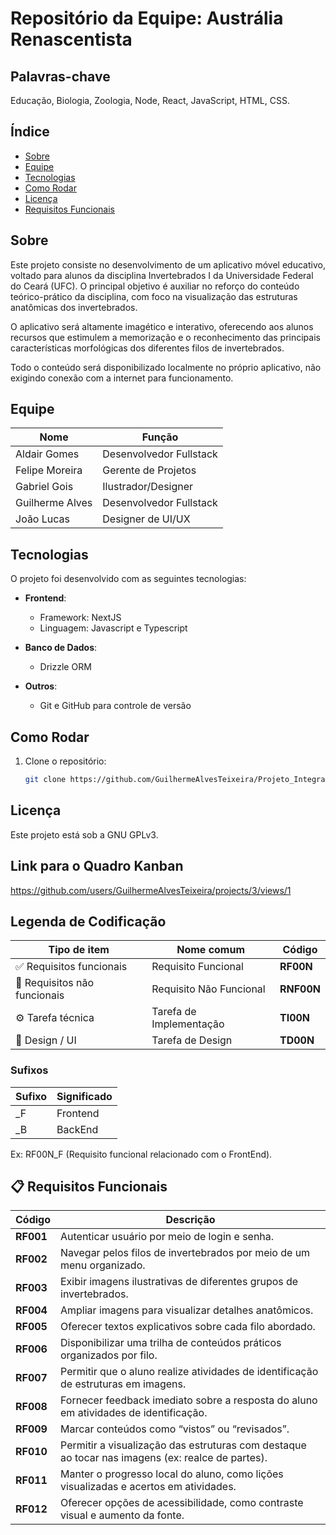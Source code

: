 # Repositório da Equipe: Austrália Renascentista

## Palavras-chave

Educação, Biologia, Zoologia, Node, React, JavaScript, HTML, CSS.

## Índice

- [Sobre](#sobre)
- [Equipe](#equipe)
- [Tecnologias](#tecnologias)
- [Como Rodar](#como-rodar)
- [Licença](#licença)
- [Requisitos Funcionais](#requisitos-funcionais)

## Sobre

Este projeto consiste no desenvolvimento de um aplicativo móvel educativo, voltado para alunos da disciplina Invertebrados I da Universidade Federal do Ceará (UFC). O principal objetivo é auxiliar no reforço do conteúdo teórico-prático da disciplina, com foco na visualização das estruturas anatômicas dos invertebrados.

O aplicativo será altamente imagético e interativo, oferecendo aos alunos recursos que estimulem a memorização e o reconhecimento das principais características morfológicas dos diferentes filos de invertebrados.

Todo o conteúdo será disponibilizado localmente no próprio aplicativo, não exigindo conexão com a internet para funcionamento.




## Equipe

| Nome              | Função                     |
|-------------------|----------------------------|
| Aldair Gomes      | Desenvolvedor Fullstack    |
| Felipe Moreira    | Gerente de Projetos        |
| Gabriel Gois      | Ilustrador/Designer        |
| Guilherme Alves   | Desenvolvedor Fullstack    |
| João Lucas        | Designer de UI/UX          |


## Tecnologias

O projeto foi desenvolvido com as seguintes tecnologias:

- **Frontend**:

  - Framework: NextJS
  - Linguagem: Javascript e Typescript

- **Banco de Dados**:

  - Drizzle ORM

- **Outros**:

  - Git e GitHub para controle de versão

## Como Rodar

1. Clone o repositório:
   ```bash
   git clone https://github.com/GuilhermeAlvesTeixeira/Projeto_Integrado

## Licença

Este projeto está sob a GNU GPLv3.

## Link para o Quadro Kanban
https://github.com/users/GuilhermeAlvesTeixeira/projects/3/views/1

## Legenda de Codificação

| Tipo de item                 | Nome comum              | Código          | 
| ---------------------------- | ----------------------- | --------------- |
| ✅ Requisitos funcionais     | Requisito Funcional     | **RF00N**       | 
| 📘 Requisitos não funcionais | Requisito Não Funcional | **RNF00N**      | 
| ⚙️ Tarefa técnica            | Tarefa de Implementação | **TI00N**       |
| 🎨 Design / UI               | Tarefa de Design        | **TD00N**       |

### Sufixos
|Sufixo| Significado|
|------|------------|
|_F    |Frontend    |
|_B    |BackEnd     |

Ex: RF00N_F (Requisito funcional relacionado com o FrontEnd).


## 📋 Requisitos Funcionais

| Código  | Descrição |
|---------|-----------|
| **RF001** | Autenticar usuário por meio de login e senha. |
| **RF002** | Navegar pelos filos de invertebrados por meio de um menu organizado. |
| **RF003** | Exibir imagens ilustrativas de diferentes grupos de invertebrados. |
| **RF004** | Ampliar imagens para visualizar detalhes anatômicos. |
| **RF005** | Oferecer textos explicativos sobre cada filo abordado. |
| **RF006** | Disponibilizar uma trilha de conteúdos práticos organizados por filo. |
| **RF007** | Permitir que o aluno realize atividades de identificação de estruturas em imagens. |
| **RF008** | Fornecer feedback imediato sobre a resposta do aluno em atividades de identificação. |
| **RF009** | Marcar conteúdos como “vistos” ou “revisados”. |
| **RF010** | Permitir a visualização das estruturas com destaque ao tocar nas imagens (ex: realce de partes). |
| **RF011** | Manter o progresso local do aluno, como lições visualizadas e acertos em atividades. |
| **RF012** | Oferecer opções de acessibilidade, como contraste visual e aumento da fonte. |


